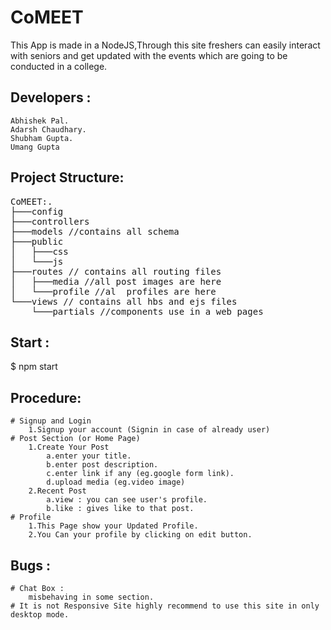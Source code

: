 # CoMEET
This App is made in a NodeJS,Through this site freshers can easily interact with seniors and get updated with the events which are going to be conducted in a college.  
## Developers :
    Abhishek Pal.
    Adarsh Chaudhary.
    Shubham Gupta.
    Umang Gupta
## Project Structure:
<pre>
CoMEET:.
├───config
├───controllers
├───models //contains all schema 
├───public
│   ├───css
│   └───js
├───routes // contains all routing files
│   ├───media //all post images are here
│   └───profile //al  profiles are here
└───views // contains all hbs and ejs files 
    └───partials //components use in a web pages
</pre>
## Start : 
$ npm start
## Procedure:
    # Signup and Login
        1.Signup your account (Signin in case of already user)
    # Post Section (or Home Page)
        1.Create Your Post 
            a.enter your title.
            b.enter post description.
            c.enter link if any (eg.google form link).
            d.upload media (eg.video image)
        2.Recent Post
            a.view : you can see user's profile.
            b.like : gives like to that post.
    # Profile
        1.This Page show your Updated Profile.
        2.You Can your profile by clicking on edit button.
## Bugs : 
    # Chat Box :
        misbehaving in some section.
    # It is not Responsive Site highly recommend to use this site in only desktop mode.
        
        

